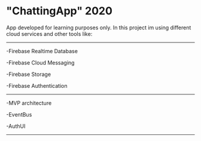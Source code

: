 # "ChattingApp" 2020 

App developed for learning purposes only.
In this project im using different cloud services and other tools like:

---------------------------
-Firebase Realtime Database

-Firebase Cloud Messaging

-Firebase Storage

-Firebase Authentication

---------------------------
-MVP architecture

-EventBus

-AuthUI

---------------------------
